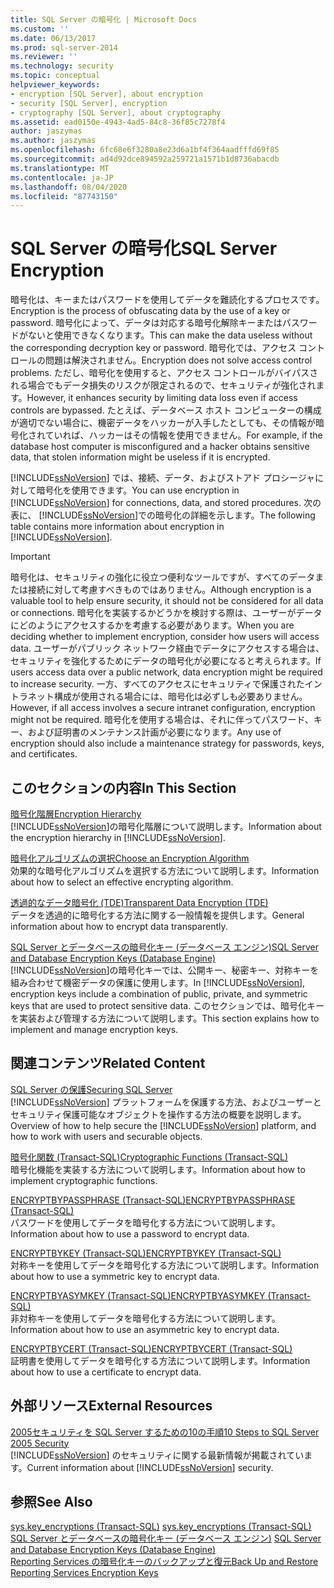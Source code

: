 ```yaml
---
title: SQL Server の暗号化 | Microsoft Docs
ms.custom: ''
ms.date: 06/13/2017
ms.prod: sql-server-2014
ms.reviewer: ''
ms.technology: security
ms.topic: conceptual
helpviewer_keywords:
- encryption [SQL Server], about encryption
- security [SQL Server], encryption
- cryptography [SQL Server], about cryptography
ms.assetid: ead0150e-4943-4ad5-84c8-36f85c7278f4
author: jaszymas
ms.author: jaszymas
ms.openlocfilehash: 6fc68e6f3280a8e23d6a1bf4f364aadfffd69f85
ms.sourcegitcommit: ad4d92dce894592a259721a1571b1d8736abacdb
ms.translationtype: MT
ms.contentlocale: ja-JP
ms.lasthandoff: 08/04/2020
ms.locfileid: "87743150"
---
```

# <a name="sql-server-encryption"></a><span data-ttu-id="ea347-102">SQL Server の暗号化</span><span class="sxs-lookup"><span data-stu-id="ea347-102">SQL Server Encryption</span></span>
  <span data-ttu-id="ea347-103">暗号化は、キーまたはパスワードを使用してデータを難読化するプロセスです。</span><span class="sxs-lookup"><span data-stu-id="ea347-103">Encryption is the process of obfuscating data by the use of a key or password.</span></span> <span data-ttu-id="ea347-104">暗号化によって、データは対応する暗号化解除キーまたはパスワードがないと使用できなくなります。</span><span class="sxs-lookup"><span data-stu-id="ea347-104">This can make the data useless without the corresponding decryption key or password.</span></span> <span data-ttu-id="ea347-105">暗号化では、アクセス コントロールの問題は解決されません。</span><span class="sxs-lookup"><span data-stu-id="ea347-105">Encryption does not solve access control problems.</span></span> <span data-ttu-id="ea347-106">ただし、暗号化を使用すると、アクセス コントロールがバイパスされる場合でもデータ損失のリスクが限定されるので、セキュリティが強化されます。</span><span class="sxs-lookup"><span data-stu-id="ea347-106">However, it enhances security by limiting data loss even if access controls are bypassed.</span></span> <span data-ttu-id="ea347-107">たとえば、データベース ホスト コンピューターの構成が適切でない場合に、機密データをハッカーが入手したとしても、その情報が暗号化されていれば、ハッカーはその情報を使用できません。</span><span class="sxs-lookup"><span data-stu-id="ea347-107">For example, if the database host computer is misconfigured and a hacker obtains sensitive data, that stolen information might be useless if it is encrypted.</span></span>  
  
 <span data-ttu-id="ea347-108">[!INCLUDE[ssNoVersion](../../../includes/ssnoversion-md.md)] では、接続、データ、およびストアド プロシージャに対して暗号化を使用できます。</span><span class="sxs-lookup"><span data-stu-id="ea347-108">You can use encryption in [!INCLUDE[ssNoVersion](../../../includes/ssnoversion-md.md)] for connections, data, and stored procedures.</span></span> <span data-ttu-id="ea347-109">次の表に、 [!INCLUDE[ssNoVersion](../../../includes/ssnoversion-md.md)]での暗号化の詳細を示します。</span><span class="sxs-lookup"><span data-stu-id="ea347-109">The following table contains more information about encryption in [!INCLUDE[ssNoVersion](../../../includes/ssnoversion-md.md)].</span></span>  
  
> [!IMPORTANT]  
>  <span data-ttu-id="ea347-110">暗号化は、セキュリティの強化に役立つ便利なツールですが、すべてのデータまたは接続に対して考慮すべきものではありません。</span><span class="sxs-lookup"><span data-stu-id="ea347-110">Although encryption is a valuable tool to help ensure security, it should not be considered for all data or connections.</span></span> <span data-ttu-id="ea347-111">暗号化を実装するかどうかを検討する際は、ユーザーがデータにどのようにアクセスするかを考慮する必要があります。</span><span class="sxs-lookup"><span data-stu-id="ea347-111">When you are deciding whether to implement encryption, consider how users will access data.</span></span> <span data-ttu-id="ea347-112">ユーザーがパブリック ネットワーク経由でデータにアクセスする場合は、セキュリティを強化するためにデータの暗号化が必要になると考えられます。</span><span class="sxs-lookup"><span data-stu-id="ea347-112">If users access data over a public network, data encryption might be required to increase security.</span></span> <span data-ttu-id="ea347-113">一方、すべてのアクセスにセキュリティで保護されたイントラネット構成が使用される場合には、暗号化は必ずしも必要ありません。</span><span class="sxs-lookup"><span data-stu-id="ea347-113">However, if all access involves a secure intranet configuration, encryption might not be required.</span></span> <span data-ttu-id="ea347-114">暗号化を使用する場合は、それに伴ってパスワード、キー、および証明書のメンテナンス計画が必要になります。</span><span class="sxs-lookup"><span data-stu-id="ea347-114">Any use of encryption should also include a maintenance strategy for passwords, keys, and certificates.</span></span>  
  
## <a name="in-this-section"></a><span data-ttu-id="ea347-115">このセクションの内容</span><span class="sxs-lookup"><span data-stu-id="ea347-115">In This Section</span></span>  
 [<span data-ttu-id="ea347-116">暗号化階層</span><span class="sxs-lookup"><span data-stu-id="ea347-116">Encryption Hierarchy</span></span>](encryption-hierarchy.md)  
 <span data-ttu-id="ea347-117">[!INCLUDE[ssNoVersion](../../../includes/ssnoversion-md.md)]の暗号化階層について説明します。</span><span class="sxs-lookup"><span data-stu-id="ea347-117">Information about the encryption hierarchy in [!INCLUDE[ssNoVersion](../../../includes/ssnoversion-md.md)].</span></span>  
  
 [<span data-ttu-id="ea347-118">暗号化アルゴリズムの選択</span><span class="sxs-lookup"><span data-stu-id="ea347-118">Choose an Encryption Algorithm</span></span>](choose-an-encryption-algorithm.md)  
 <span data-ttu-id="ea347-119">効果的な暗号化アルゴリズムを選択する方法について説明します。</span><span class="sxs-lookup"><span data-stu-id="ea347-119">Information about how to select an effective encrypting algorithm.</span></span>  
  
 [<span data-ttu-id="ea347-120">透過的なデータ暗号化 &#40;TDE&#41;</span><span class="sxs-lookup"><span data-stu-id="ea347-120">Transparent Data Encryption &#40;TDE&#41;</span></span>](transparent-data-encryption.md)  
 <span data-ttu-id="ea347-121">データを透過的に暗号化する方法に関する一般情報を提供します。</span><span class="sxs-lookup"><span data-stu-id="ea347-121">General information about how to encrypt data transparently.</span></span>  
  
 [<span data-ttu-id="ea347-122">SQL Server とデータベースの暗号化キー &#40;データベース エンジン&#41;</span><span class="sxs-lookup"><span data-stu-id="ea347-122">SQL Server and Database Encryption Keys &#40;Database Engine&#41;</span></span>](sql-server-and-database-encryption-keys-database-engine.md)  
 <span data-ttu-id="ea347-123">[!INCLUDE[ssNoVersion](../../../includes/ssnoversion-md.md)]の暗号化キーでは、公開キー、秘密キー、対称キーを組み合わせて機密データの保護に使用します。</span><span class="sxs-lookup"><span data-stu-id="ea347-123">In [!INCLUDE[ssNoVersion](../../../includes/ssnoversion-md.md)], encryption keys include a combination of public, private, and symmetric keys that are used to protect sensitive data.</span></span> <span data-ttu-id="ea347-124">このセクションでは、暗号化キーを実装および管理する方法について説明します。</span><span class="sxs-lookup"><span data-stu-id="ea347-124">This section explains how to implement and manage encryption keys.</span></span>  
  
## <a name="related-content"></a><span data-ttu-id="ea347-125">関連コンテンツ</span><span class="sxs-lookup"><span data-stu-id="ea347-125">Related Content</span></span>  
 [<span data-ttu-id="ea347-126">SQL Server の保護</span><span class="sxs-lookup"><span data-stu-id="ea347-126">Securing SQL Server</span></span>](../securing-sql-server.md)  
 <span data-ttu-id="ea347-127">[!INCLUDE[ssNoVersion](../../../includes/ssnoversion-md.md)] プラットフォームを保護する方法、およびユーザーとセキュリティ保護可能なオブジェクトを操作する方法の概要を説明します。</span><span class="sxs-lookup"><span data-stu-id="ea347-127">Overview of how to help secure the [!INCLUDE[ssNoVersion](../../../includes/ssnoversion-md.md)] platform, and how to work with users and securable objects.</span></span>  
  
 [<span data-ttu-id="ea347-128">暗号化関数 &#40;Transact-SQL&#41;</span><span class="sxs-lookup"><span data-stu-id="ea347-128">Cryptographic Functions &#40;Transact-SQL&#41;</span></span>](/sql/t-sql/functions/cryptographic-functions-transact-sql)  
 <span data-ttu-id="ea347-129">暗号化機能を実装する方法について説明します。</span><span class="sxs-lookup"><span data-stu-id="ea347-129">Information about how to implement cryptographic functions.</span></span>  
  
 [<span data-ttu-id="ea347-130">ENCRYPTBYPASSPHRASE &#40;Transact-SQL&#41;</span><span class="sxs-lookup"><span data-stu-id="ea347-130">ENCRYPTBYPASSPHRASE &#40;Transact-SQL&#41;</span></span>](/sql/t-sql/functions/encryptbypassphrase-transact-sql)  
 <span data-ttu-id="ea347-131">パスワードを使用してデータを暗号化する方法について説明します。</span><span class="sxs-lookup"><span data-stu-id="ea347-131">Information about how to use a password to encrypt data.</span></span>  
  
 [<span data-ttu-id="ea347-132">ENCRYPTBYKEY &#40;Transact-SQL&#41;</span><span class="sxs-lookup"><span data-stu-id="ea347-132">ENCRYPTBYKEY &#40;Transact-SQL&#41;</span></span>](/sql/t-sql/functions/encryptbykey-transact-sql)  
 <span data-ttu-id="ea347-133">対称キーを使用してデータを暗号化する方法について説明します。</span><span class="sxs-lookup"><span data-stu-id="ea347-133">Information about how to use a symmetric key to encrypt data.</span></span>  
  
 [<span data-ttu-id="ea347-134">ENCRYPTBYASYMKEY &#40;Transact-SQL&#41;</span><span class="sxs-lookup"><span data-stu-id="ea347-134">ENCRYPTBYASYMKEY &#40;Transact-SQL&#41;</span></span>](/sql/t-sql/functions/encryptbyasymkey-transact-sql)  
 <span data-ttu-id="ea347-135">非対称キーを使用してデータを暗号化する方法について説明します。</span><span class="sxs-lookup"><span data-stu-id="ea347-135">Information about how to use an asymmetric key to encrypt data.</span></span>  
  
 [<span data-ttu-id="ea347-136">ENCRYPTBYCERT &#40;Transact-SQL&#41;</span><span class="sxs-lookup"><span data-stu-id="ea347-136">ENCRYPTBYCERT &#40;Transact-SQL&#41;</span></span>](/sql/t-sql/functions/encryptbycert-transact-sql)  
 <span data-ttu-id="ea347-137">証明書を使用してデータを暗号化する方法について説明します。</span><span class="sxs-lookup"><span data-stu-id="ea347-137">Information about how to use a certificate to encrypt data.</span></span>  
  
## <a name="external-resources"></a><span data-ttu-id="ea347-138">外部リソース</span><span class="sxs-lookup"><span data-stu-id="ea347-138">External Resources</span></span>  
 [<span data-ttu-id="ea347-139">2005セキュリティを SQL Server するための10の手順</span><span class="sxs-lookup"><span data-stu-id="ea347-139">10 Steps to SQL Server 2005 Security</span></span>](https://www.itprotoday.com/sql-server/10-steps-sql-server-2005-security)  
 <span data-ttu-id="ea347-140">[!INCLUDE[ssNoVersion](../../../includes/ssnoversion-md.md)] のセキュリティに関する最新情報が掲載されています。</span><span class="sxs-lookup"><span data-stu-id="ea347-140">Current information about [!INCLUDE[ssNoVersion](../../../includes/ssnoversion-md.md)] security.</span></span>  
  
## <a name="see-also"></a><span data-ttu-id="ea347-141">参照</span><span class="sxs-lookup"><span data-stu-id="ea347-141">See Also</span></span>  
 <span data-ttu-id="ea347-142">[sys.key_encryptions &#40;Transact-SQL&#41;](/sql/relational-databases/system-catalog-views/sys-key-encryptions-transact-sql) </span><span class="sxs-lookup"><span data-stu-id="ea347-142">[sys.key_encryptions &#40;Transact-SQL&#41;](/sql/relational-databases/system-catalog-views/sys-key-encryptions-transact-sql) </span></span>  
 <span data-ttu-id="ea347-143">[SQL Server とデータベースの暗号化キー &#40;データベース エンジン&#41;](sql-server-and-database-encryption-keys-database-engine.md) </span><span class="sxs-lookup"><span data-stu-id="ea347-143">[SQL Server and Database Encryption Keys &#40;Database Engine&#41;](sql-server-and-database-encryption-keys-database-engine.md) </span></span>  
 [<span data-ttu-id="ea347-144">Reporting Services の暗号化キーのバックアップと復元</span><span class="sxs-lookup"><span data-stu-id="ea347-144">Back Up and Restore Reporting Services Encryption Keys</span></span>](../../../reporting-services/install-windows/ssrs-encryption-keys-back-up-and-restore-encryption-keys.md)  
  
  
